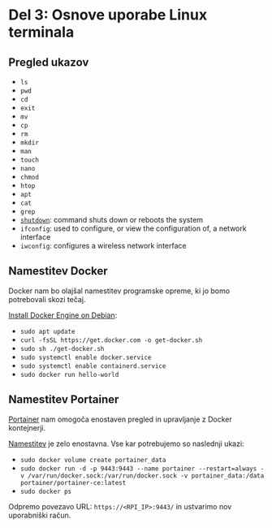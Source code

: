 # Del 3: Osnove uporabe Linux terminala

## Pregled ukazov
- `ls`
- `pwd`
- `cd`
- `exit`
- `mv`
- `cp`
- `rm`
- `mkdir`
- `man`
- `touch`
- `nano`
- `chmod`
- `htop`
- `apt`
- `cat`
- `grep`
- [`shutdown`](https://www.computerhope.com/unix/ushutdow.htm): command shuts down or reboots the system
- `ifconfig`: used to configure, or view the configuration of, a network interface
- `iwconfig`: configures a wireless network interface

## Namestitev Docker

Docker nam bo olajšal namestitev programske opreme, ki jo bomo potrebovali skozi tečaj.

[Install Docker Engine on Debian](https://docs.docker.com/engine/install/debian/#install-using-the-convenience-script):
- `sudo apt update`
- `curl -fsSL https://get.docker.com -o get-docker.sh`
- `sudo sh ./get-docker.sh`
- `sudo systemctl enable docker.service`
- `sudo systemctl enable containerd.service`
- `sudo docker run hello-world`


## Namestitev Portainer

[Portainer](https://www.portainer.io/) nam omogoča enostaven pregled in upravljanje z Docker kontejnerji.

[Namestitev](https://docs.portainer.io/start/install/server/docker/linux) je zelo enostavna. Vse kar potrebujemo so naslednji ukazi:
- `sudo docker volume create portainer_data`
- `sudo docker run -d -p 9443:9443 --name portainer --restart=always -v /var/run/docker.sock:/var/run/docker.sock -v portainer_data:/data portainer/portainer-ce:latest`
- `sudo docker ps`

Odpremo povezavo URL: `https://<RPI_IP>:9443/` in ustvarimo nov uporabniški račun.

